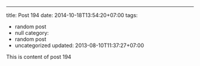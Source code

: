 ---
title: Post 194
date: 2014-10-18T13:54:20+07:00
tags:
  - random post
  - null
category:
  - random post
  - uncategorized
updated: 2013-08-10T11:37:27+07:00

This is content of post 194